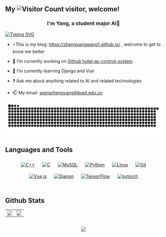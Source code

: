 ## My ![Visitor Count](https://profile-counter.glitch.me/zhengyangWang1/count.svg) visitor, welcome!
### <div align="center">I'm Yang, a student major AI🚀</div>  
<a href="https://git.io/typing-svg"><img src="https://readme-typing-svg.herokuapp.com?font=Fira+Code&size=23&pause=1000&color=000000&center=true&vCenter=true&repeat=false&width=435&lines=I'm+Yang%2C+a+student+major+AI+%F0%9F%9A%80" alt="Typing SVG" /></a>
- ⚡This is my blog: https://zhengyangwang1.github.io/ , welcome to get to know me better


- 🔭 I’m currently working on [Github hotel-ac-control-system](https://github.com/zhengyangWang1/hotel-ac-control-system)  
  

- 🌱 I’m currently learning Django and Vue  
  

- ❓ Ask me about anything related to AI and related technologies  


- 📫 My email: wangzhengyang@bupt.edu.cn


<picture>
  <source media="(prefers-color-scheme: dark)" srcset="https://raw.githubusercontent.com/zhengyangWang1/zhengyangWang1/output/github-contribution-grid-snake-dark.svg">
  <source media="(prefers-color-scheme: light)" srcset="https://raw.githubusercontent.com/zhengyangWang1/zhengyangWang1/output/github-contribution-grid-snake.svg">
  <img alt="github contribution grid snake animation" src="https://raw.githubusercontent.com/zhengyangWang1/zhengyangWang1/output/github-contribution-grid-snake.svg">
</picture>

## Languages and Tools  
<div align="center">  
<a href="https://www.cplusplus.com/" target="_blank"><img style="margin: 10px" src="https://profilinator.rishav.dev/skills-assets/cplusplus-original.svg" alt="C++" height="25" /></a>  
<a href="https://www.cprogramming.com/" target="_blank"><img style="margin: 10px" src="https://profilinator.rishav.dev/skills-assets/c-original.svg" alt="C" height="25" /></a>  
<a href="https://www.mysql.com/" target="_blank"><img style="margin: 10px" src="https://profilinator.rishav.dev/skills-assets/mysql-original-wordmark.svg" alt="MySQL" height="25" /></a>  
<a href="https://www.python.org/" target="_blank"><img style="margin: 10px" src="https://profilinator.rishav.dev/skills-assets/python-original.svg" alt="Python" height="25" /></a>  
<a href="https://www.linux.org/" target="_blank"><img style="margin: 10px" src="https://profilinator.rishav.dev/skills-assets/linux-original.svg" alt="Linux" height="25" /></a>  
<a href="https://github.com/" target="_blank"><img style="margin: 10px" src="https://profilinator.rishav.dev/skills-assets/git-scm-icon.svg" alt="Git" height="25" /></a>  
<a href="https://vuejs.org/" target="_blank"><img style="margin: 10px" src="https://profilinator.rishav.dev/skills-assets/vuejs-original-wordmark.svg" alt="Vue.js" height="25" /></a>  
<a href="https://www.djangoproject.com/" target="_blank"><img style="margin: 10px" src="https://profilinator.rishav.dev/skills-assets/django-original.svg" alt="Django" height="25" /></a>  
<a href="https://www.tensorflow.org/" target="_blank"><img style="margin: 10px" src="https://profilinator.rishav.dev/skills-assets/tensorflow-icon.svg" alt="TensorFlow" height="25" /></a>  
<a href="https://pytorch.org/" target="_blank"><img style="margin: 10px" src="https://profilinator.rishav.dev/skills-assets/pytorch-icon.svg" alt="pytorch" height="25" /></a>  
</div>  

<br/>  


## Github Stats  
<table><tr><td valign="top" width="50%">

<img src="https://github-readme-stats.vercel.app/api?username=zhengyangWang1&show_icons=true&count_private=true&hide_border=true" align="left" style="width: 95%" />

</td><td valign="top" width="50%">

<img src="https://github-readme-stats.vercel.app/api/top-langs/?username=zhengyangWang1&hide_border=true&layout=compact" align="left" style="width: 95%" />

</td></tr></table>  

<br/>  



<div align="center"> <img src="https://github-readme-streak-stats.herokuapp.com/?user=zhengyangWang1" /> </div>

<!--


**zhengyangWang1/zhengyangWang1** is a ✨ _special_ ✨ repository because its `README.md` (this file) appears on your GitHub profile.

Here are some ideas to get you started:

- 🔭 I’m currently working on ...
- 🌱 I’m currently learning ...
- 👯 I’m looking to collaborate on ...
- 🤔 I’m looking for help with ...
- 💬 Ask me about ...
- 📫 How to reach me: ...
- 😄 Pronouns: ...
- ⚡ Fun fact: ...
-->
